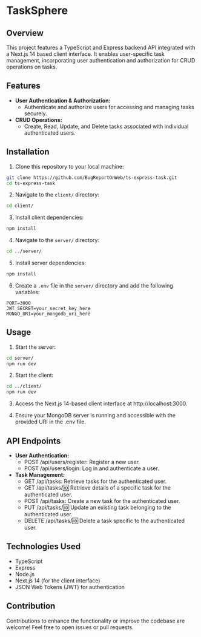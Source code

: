 # TaskSphere 

## Overview
This project features a TypeScript and Express backend API integrated with a Next.js 14 based client interface. It enables user-specific task management, incorporating user authentication and authorization for CRUD operations on tasks.

## Features
- **User Authentication & Authorization:**
  - Authenticate and authorize users for accessing and managing tasks securely.
- **CRUD Operations:**
  - Create, Read, Update, and Delete tasks associated with individual authenticated users.

## Installation
1. Clone this repository to your local machine:
```bash
git clone https://github.com/BugReportOnWeb/ts-express-task.git
cd ts-express-task
```

2. Navigate to the `client/` directory:
```bash
cd client/
```

3. Install client dependencies:
```bash
npm install
```

4. Navigate to the `server/` directory:
```bash
cd ../server/
```

5. Install server dependencies:
```bash
npm install
```

6. Create a `.env` file in the `server/` directory and add the following variables:
```dotenv
PORT=3000
JWT_SECRET=your_secret_key_here
MONGO_URI=your_mongodb_uri_here
```

## Usage
1. Start the server:
```bash
cd server/
npm run dev
```

2. Start the client:
```bash
cd ../client/
npm run dev
```

3. Access the Next.js 14-based client interface at http://localhost:3000.

4. Ensure your MongoDB server is running and accessible with the provided URI in the .env file.

## API Endpoints
- **User Authentication:**
    - POST /api/users/register: Register a new user.
    - POST /api/users/login: Log in and authenticate a user.
- **Task Management:**
    - GET /api/tasks: Retrieve tasks for the authenticated user.
    - GET /api/tasks/:id: Retrieve details of a specific task for the authenticated user.
    - POST /api/tasks: Create a new task for the authenticated user.
    - PUT /api/tasks/:id: Update an existing task belonging to the authenticated user.
    - DELETE /api/tasks/:id: Delete a task specific to the authenticated user.

## Technologies Used
- TypeScript
- Express
- Node.js
- Next.js 14 (for the client interface)
- JSON Web Tokens (JWT) for authentication

## Contribution
Contributions to enhance the functionality or improve the codebase are welcome! Feel free to open issues or pull requests.
